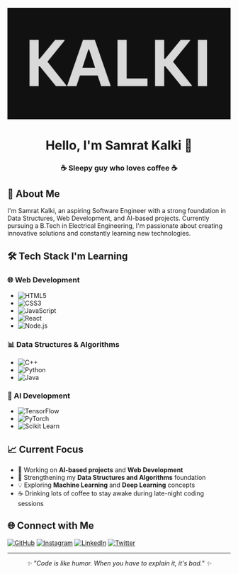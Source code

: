 ![logo](https://github.com/SAMRATKALKI/SAMRATKALKI/blob/main/art%20day%20(2).png)

<h1 align="center">Hello, I'm Samrat Kalki 👋</h1>
<h3 align="center">☕ Sleepy guy who loves coffee ☕</h3>



## 🚀 About Me

I'm Samrat Kalki, an aspiring Software Engineer with a strong foundation in Data Structures, Web Development, and AI-based projects. Currently pursuing a B.Tech in Electrical Engineering, I'm passionate about creating innovative solutions and constantly learning new technologies.

## 🛠️ Tech Stack I'm Learning

<div align="left">
  
### 🌐 Web Development
- ![HTML5](https://img.shields.io/badge/HTML5-E34F26?style=for-the-badge&logo=html5&logoColor=white)
- ![CSS3](https://img.shields.io/badge/CSS3-1572B6?style=for-the-badge&logo=css3&logoColor=white)
- ![JavaScript](https://img.shields.io/badge/JavaScript-F7DF1E?style=for-the-badge&logo=javascript&logoColor=black)
- ![React](https://img.shields.io/badge/React-20232A?style=for-the-badge&logo=react&logoColor=61DAFB)
- ![Node.js](https://img.shields.io/badge/Node.js-43853D?style=for-the-badge&logo=node.js&logoColor=white)

### 📊 Data Structures & Algorithms
- ![C++](https://img.shields.io/badge/C++-00599C?style=for-the-badge&logo=c%2B%2B&logoColor=white)
- ![Python](https://img.shields.io/badge/Python-3776AB?style=for-the-badge&logo=python&logoColor=white)
- ![Java](https://img.shields.io/badge/Java-ED8B00?style=for-the-badge&logo=openjdk&logoColor=white)

### 🤖 AI Development
- ![TensorFlow](https://img.shields.io/badge/TensorFlow-FF6F00?style=for-the-badge&logo=tensorflow&logoColor=white)
- ![PyTorch](https://img.shields.io/badge/PyTorch-EE4C2C?style=for-the-badge&logo=pytorch&logoColor=white)
- ![Scikit Learn](https://img.shields.io/badge/scikit--learn-F7931E?style=for-the-badge&logo=scikit-learn&logoColor=white)

</div>

## 📈 Current Focus

- 🔭 Working on **AI-based projects** and **Web Development**
- 🌱 Strengthening my **Data Structures and Algorithms** foundation
- 💡 Exploring **Machine Learning** and **Deep Learning** concepts
- ☕ Drinking lots of coffee to stay awake during late-night coding sessions

## 🌐 Connect with Me

<div align="left">
  
[![GitHub](https://img.shields.io/badge/GitHub-100000?style=for-the-badge&logo=github&logoColor=white)](https://github.com/SAMRATKALKI)
[![Instagram](https://img.shields.io/badge/Instagram-E4405F?style=for-the-badge&logo=instagram&logoColor=white)](https://www.instagram.com/samrat.kalki/)
[![LinkedIn](https://img.shields.io/badge/LinkedIn-0077B5?style=for-the-badge&logo=linkedin&logoColor=white)](https://linkedin.com/in/samrat-kalki-a657b5291/)
[![Twitter](https://img.shields.io/badge/Twitter-1DA1F2?style=for-the-badge&logo=twitter&logoColor=white)](https://x.com/Samrat_Kalki)

</div>

---

<div align="center">
  <i>✨ "Code is like humor. When you have to explain it, it's bad." ✨</i>
</div>
